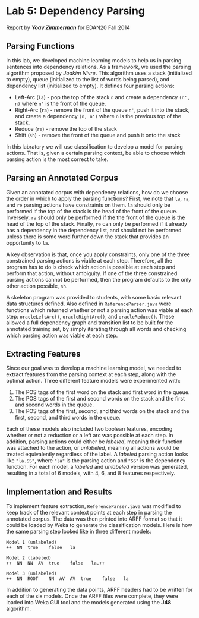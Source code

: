 Lab 5: Dependency Parsing 
======================
Report by ***Yoav Zimmerman*** for EDAN20 Fall 2014

Parsing Functions
-----------------

In this lab, we developed machine learning models to help us in parsing sentences into dependency relations. As a framework, we used the parsing algorithm proposed by _Joakim Nivre_. This algorithm uses a stack (initialized to empty), queue (initialized to the list of words being parsed), and dependency list (initialized to empty). It defines four parsing actions:

* Left-Arc (`la`) - pop the top of the stack `n` and create a dependency `(n', n)` where `n'` is the front of the queue.
* Right-Arc (`ra`) - remove the front of the queue `n'`, push it into the stack, and create a dependency `(n, n')` where `n` is the previous top of the stack.
* Reduce (`re`) - remove the top of the stack
* Shift (`sh`) - remove the front of the queue and push it onto the stack

In this labratory we will use classification to develop a model for parsing actions. That is, given a certain parsing context, be able to choose which parsing action is the most correct to take.

Parsing an Annotated Corpus
---------------------------

Given an annotated corpus with dependency relations, how do we choose the order in which to apply the parsing functions? First, we note that `la`, `ra`, and `re` parsing actions have constraints on them. `la` should only be performed if the top of the stack is the head of the front of the queue. Inversely, `ra` should only be performed if the the front of the queue is the head of the top of the stack. Finally, `re` can only be performed if it already has a dependency in the dependency list, and should not be performed unless there is some word further down the stack that provides an opportunity to `la`. 

A key observation is that, once you apply constraints, only one of the three constrained parsing actions is viable at each step. Therefore, all the program has to do is check which action is possible at each step and perform that action, without ambiguity. If one of the three constrained parsing actions cannot be performed, then the program defaults to the only other action possible, `sh`. 

A skeleton program was provided to students, with some basic relevant data structures defined. Also defined in `ReferenceParser.java` were functions which returned whether or not a parsing action was viable at each step: `oracleLeftArc()`, `oracleRightArc()`, and `oracleReduce()`. These allowed a full dependency graph and transition list to be built for the annotated training set, by simply iterating through all words and checking which parsing action was viable at each step. 

Extracting Features
-------------------

Since our goal was to develop a machine learning model, we needed to extract features from the parsing context at each step, along with the optimal action. Three different feature models were experimented with:

1. The POS tags of the first word on the stack and first word in the queue.
2. The POS tags of the first and second words on the stack and the first and second words in the queue.
3. The POS tags of the first, second, and third words on the stack and the first, second, and third words in the queue.

Each of these models also included two boolean features, encoding whether or not a reduction or a left arc was possible at each step. In addition, parsing actions could either be _labeled_, meaning their function was attached to the action, or _unlabeled_, meaning all actions would be treated equivalently regardless of the label. A _labeled_ parsing action looks like `"la.SS"`, where `"la"` is the parsing action and `"SS"` is the dependency function. For each model, a _labeled_ and _unlabeled_ version was generated, resulting in a total of 6 models, with 4, 6, and 8 features respectively.

Implementation and Results
--------------------------

To implement feature extraction, `ReferenceParser.java` was modified to keep track of the relevant context points at each step in parsing the annotated corpus. The data was then printed into ARFF format so that it could be loaded by Weka to generate the classification models. Here is how the same parsing step looked like in three different models:

```
Model 1 (unlabeled)
++	NN	true    false	la

Model 2 (labeled)
++	NN	NN	AV	true	false	la.++

Model 3 (unlabeled)
++	NN	ROOT	NN	AV	AV	true	false	la
```

In addition to generating the data points, ARFF headers had to be written for each of the six models. Once the ARFF files were complete, they were loaded into Weka GUI tool and the models generated using the **J48** algorithm. 
